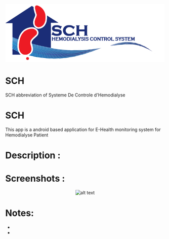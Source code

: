 ![GitHub Logo](/app/src/main/res/drawable/mainlogo.png)
# SCH
SCH abbreviation of Systeme De Controle d'Hemodialyse
# SCH
This app is a android based application for E-Health monitoring system for Hemodialyse Patient
# Description :

# Screenshots :
<div align="center">
<img src="/ScreenShots/ImageName.JPG" alt="alt text" width="150" height="250">
</div>

# Notes:
*
*

